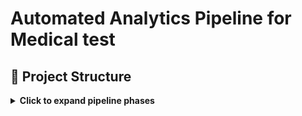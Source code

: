 # **Automated Analytics Pipeline for Medical test**

## 📁 Project Structure

<details>
<summary><strong>Click to expand pipeline phases</strong></summary>

## Creation of Public version is in process 🛠️
## Original version (1st step) was launched on March 2025, tested and works properly

---

### **3-step-process-pipeline**

 [`1_doc-automation`](https://github.com/gnrtd/medical_assistance_public/tree/1_doc-automation)
 [`2_archive-to-csv`](https://github.com/gnrtd/medical_assistance_public/tree/2_archive-to-csv)
 [`3_analytics-insights`](https://github.com/gnrtd/medical_assistance_public/tree/3_analytics-insights)

### 📁 Repository Structure

- `visuals/` – infographics, interface mockups
- `docs/` -  project documentation including branch-specific READMEs
  
### 📄 Detailed Documentation

- `1_doc-automation` [Automation: Word & Email Templates. Power Shell, Task Scheduler, App Script](docs/README_1_doc-automation.md)
- `2_archive-to-csv` [ETL: Archive to CSV. SQL, Python](docs/README_2_archive-to-csv.md)
- `3_analytics-insights` [Analytics & Dashboards. Tableau](docs/README_3_analytics-insights.md)

---

###  [`1_doc-automation`](https://github.com/gnrtd/medical_assistance_public/tree/1_doc-automation)
- Automates daily generation of Word report templates using 6 different schedules a month.  
- Includes dynamic folder creation, templating, and 📧 email draft scheduling via PowerShell and Google Apps Script.

---

###  [`2_archive-to-csv`](https://github.com/gnrtd/medical_assistance_public/tree/2_archive-to-csv)
- Parses and cleans archived report files 📂.  
- Extracts data and normalizes it into CSV for SQL/Excel pipelines.

---

###  [`3_analytics-insights`](https://github.com/gnrtd/medical_assistance_public/tree/3_analytics-insights)
- Visualizes trends using Tableau 📈.  
- Analyzes office workloads and gives other essential insights.

---

🔐 Disclaimer All names, schedules, and content are synthetic. This branch is designed strictly for portfolio demonstration and technical evaluation purposes.

</details>





